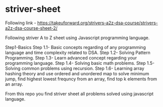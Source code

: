 # striver-sheet
Following link - https://takeuforward.org/strivers-a2z-dsa-course/strivers-a2z-dsa-course-sheet-2/

Following striver A to Z sheet using Javascript programming language.

Step1-Basics
Step 1.1- Basic concepts regarding of any programming language and time complexity related to DSA.
Step 1.2- Solving Pattern Programming.
Step 1.3- Learn advanced concept regarding your programming language.
Step 1.4- Solving basic math problems.
Step 1.5- Solving common problems using recursion.
Step 1.6- Learning array hashing theory and use ordered and unordered map to solve minimum jump, find highest lowest frequncy from an array, find top k elements from an array.

From this repo you find striver sheet all problems solved using javascript language.
